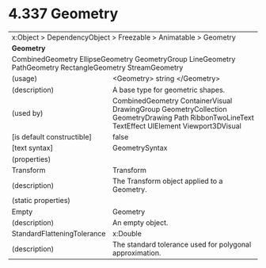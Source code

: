 <html dir="LTR" xmlns:mshelp="http://msdn.microsoft.com/mshelp" xmlns:ddue="http://ddue.schemas.microsoft.com/authoring/2003/5" xmlns:xlink="http://www.w3.org/1999/xlink" xmlns:tool="http://www.microsoft.com/tooltip">

<body>
 <input type="hidden" id="userDataCache" class="userDataStyle">
 <input type="hidden" id="hiddenScrollOffset">
 <img id="dropDownImage" style="display:none; height:0; width:0;" src="../local/drpdown.gif">
 <img id="dropDownHoverImage" style="display:none; height:0; width:0;" src="../local/drpdown_orange.gif">
 <img id="collapseImage" style="display:none; height:0; width:0;" src="../local/collapse.gif">
 <img id="expandImage" style="display:none; height:0; width:0;" src="../local/exp.gif">
 <img id="collapseAllImage" style="display:none; height:0; width:0;" src="../local/collall.gif">
 <img id="expandAllImage" style="display:none; height:0; width:0;" src="../local/expall.gif">
 <img id="copyImage" style="display:none; height:0; width:0;" src="../local/copycode.gif">
 <img id="copyHoverImage" style="display:none; height:0; width:0;" src="../local/copycodeHighlight.gif">
 <div id="header"><h1 class="heading">4.337 Geometry</h1></div>

 <div id="mainSection">
 <div id="mainBody">
 <div id="allHistory" class="saveHistory" onsave="saveAll()" onload="loadAll()"></div>
 <p xmlns:wsd="http://wsdev.schemas.microsoft.com/authoring/2008/2" xmlns:msxsl="urn:schemas-microsoft-com:xslt" xmlns:script="urn:script" xmlns:build="urn:build">
 </p>
 <div id="sectionSection0" class="section" name="collapseableSection">
 <content xmlns="http://ddue.schemas.microsoft.com/authoring/2003/5" xmlns:wsd="http://wsdev.schemas.microsoft.com/authoring/2008/2" xmlns:msxsl="urn:schemas-microsoft-com:xslt" xmlns:script="urn:script" xmlns:build="urn:build">
 </content>
 </div>
 <div id="sectionSection1" class="section" name="collapseableSection">
 <content xmlns="http://ddue.schemas.microsoft.com/authoring/2003/5" xmlns:wsd="http://wsdev.schemas.microsoft.com/authoring/2008/2" xmlns:msxsl="urn:schemas-microsoft-com:xslt" xmlns:script="urn:script" xmlns:build="urn:build">
 <table class="ProtocolAuthoredTable" xmlns="">
 <tr><td colspan="2">
<mshelp:link keywords="c0d383e4-fcdb-4546-a06b-81c262fe2a5e" tabindex="0">x:Object</mshelp:link> &gt; <mshelp:link keywords="44a6e58f-41e0-4602-b1d2-75a9b44a5acb" tabindex="0">DependencyObject</mshelp:link> &gt; <mshelp:link keywords="14abf0ee-8f63-4ed1-80bd-0b71e55f11cb" tabindex="0">Freezable</mshelp:link> &gt; <mshelp:link keywords="4853919b-6874-4e1c-9343-c5cac9c192f9" tabindex="0">Animatable</mshelp:link> &gt; <mshelp:link keywords="c1c6f8ff-1c7a-4e61-9c9c-0ebdb3a8d1bc" tabindex="0">Geometry</mshelp:link> </td>
 </tr>
 <tr><td colspan="2">
 <b>Geometry</b> </td>
 </tr>
 <tr><td colspan="2">
<mshelp:link keywords="f271ec2a-ad75-4dbd-ab1a-15dea80c5015" tabindex="0">CombinedGeometry</mshelp:link> <mshelp:link keywords="ee872ad6-17ac-497f-ade9-c5031dcdbede" tabindex="0">EllipseGeometry</mshelp:link> <mshelp:link keywords="80ec4e7a-fd89-49ce-a51d-ce4c2c96b57a" tabindex="0">GeometryGroup</mshelp:link> <mshelp:link keywords="2f48f656-6b7a-4267-bb0d-d4a7eeb8b14b" tabindex="0">LineGeometry</mshelp:link> <mshelp:link keywords="01ac3637-86fa-4d83-8b8e-0c0e43af404d" tabindex="0">PathGeometry</mshelp:link> <mshelp:link keywords="d0947464-84d9-4bb5-9a67-abcef3ef42f0" tabindex="0">RectangleGeometry</mshelp:link> <mshelp:link keywords="5cea43cc-55c3-4069-992e-516d821a1a4d" tabindex="0">StreamGeometry</mshelp:link> </td>
 </tr>
 <tr><td><div class="indent0">(usage)</div></td>
 <td>&lt;Geometry&gt; string &lt;/Geometry&gt;</td>
 </tr>
 <tr><td><div class="indent0">(description)</div></td>
 <td>A base type for geometric shapes.</td>
 </tr>
 <tr><td><div class="indent0">(used by)</div></td>
 <td><mshelp:link keywords="f271ec2a-ad75-4dbd-ab1a-15dea80c5015" tabindex="0">CombinedGeometry</mshelp:link> <mshelp:link keywords="1c59f0b4-7f38-49ca-a5d1-6f291ec09d04" tabindex="0">ContainerVisual</mshelp:link> <mshelp:link keywords="c921435c-2ce6-4123-8a2c-b4488e23d31a" tabindex="0">DrawingGroup</mshelp:link> <mshelp:link keywords="8225dc70-dc5a-454b-9d96-805161b11f45" tabindex="0">GeometryCollection</mshelp:link> <mshelp:link keywords="7e7a738c-8a85-4335-8404-c0ad8fdaf926" tabindex="0">GeometryDrawing</mshelp:link> <mshelp:link keywords="7f7057c1-3a37-4bc9-bf08-4bdd32ceb9ea" tabindex="0">Path</mshelp:link> <mshelp:link keywords="f88aa048-3c74-4926-8fb1-d379f5ef0a0a" tabindex="0">RibbonTwoLineText</mshelp:link> <mshelp:link keywords="86029b85-a1f9-43da-bea8-014313312ca1" tabindex="0">TextEffect</mshelp:link> <mshelp:link keywords="5056f552-62cc-4de5-b7eb-180ebad72633" tabindex="0">UIElement</mshelp:link> <mshelp:link keywords="0adb59e0-875e-4937-b64e-40d0dd7610b5" tabindex="0">Viewport3DVisual</mshelp:link></td>
 </tr>
 <tr><td><div class="indent0">[is default constructible]</div></td>
 <td>false</td>
 </tr>
 <tr><td><div class="indent0">[text syntax]</div></td>
 <td><mshelp:link keywords="65a2c462-47e6-4e81-9574-670c445610ec" tabindex="0">GeometrySyntax</mshelp:link></td>
 </tr>
 <tr><td><div class="indent0">(properties)</div></td>
 <td></td>
 </tr>
 <tr><td><div class="indent2">Transform</div></td>
 <td><mshelp:link keywords="7bc618b1-ff99-4d01-8212-8013976aa9ee" tabindex="0">Transform</mshelp:link></td>
 </tr>
 <tr><td><div class="indent4">(description)</div></td>
 <td>The Transform object applied to a Geometry.</td>
 </tr>
 <tr><td><div class="indent0">(static properties)</div></td>
 <td></td>
 </tr>
 <tr><td><div class="indent2">Empty</div></td>
 <td><mshelp:link keywords="c1c6f8ff-1c7a-4e61-9c9c-0ebdb3a8d1bc" tabindex="0">Geometry</mshelp:link></td>
 </tr>
 <tr><td><div class="indent4">(description)</div></td>
 <td>An empty object.</td>
 </tr>
 <tr><td><div class="indent2">StandardFlatteningTolerance</div></td>
 <td><mshelp:link keywords="19251929-7346-482e-8521-cd221205d449" tabindex="0">x:Double</mshelp:link></td>
 </tr>
 <tr><td><div class="indent4">(description)</div></td>
 <td>The standard tolerance used for polygonal approximation.</td>
 </tr>
</table>
 </content>
 </div>
 <!--[if gte IE 5]>
 <tool:tip element="languageFilterToolTip" avoidmouse="false"/>
 <![endif]-->
 </div>
 <a name="feedback"></a><span></span>
 </div>
</body></html>
